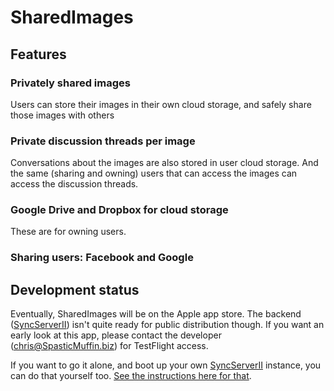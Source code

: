 # SharedImages

## Features

### Privately shared images

Users can store their images in their own cloud storage, and safely share those images with others

### Private discussion threads per image

Conversations about the images are also stored in user cloud storage. And the same (sharing and owning) users that can access the images can access the discussion threads.
    
### Google Drive and Dropbox for cloud storage

These are for owning users.

### Sharing users: Facebook and Google

## Development status

Eventually, SharedImages will be on the Apple app store. The backend ([SyncServerII](https://github.com/crspybits/SyncServerII/)) isn't quite ready for public distribution though. If you want an early look at this app, please contact the developer (chris@SpasticMuffin.biz) for TestFlight access.

If you want to go it alone, and boot up your own [SyncServerII](https://github.com/crspybits/SyncServerII/) instance, you can do that yourself too. [See the instructions here for that](https://crspybits.github.io/SyncServerII/).

